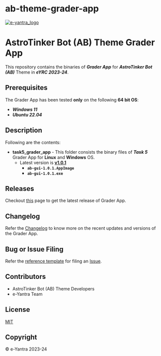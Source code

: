 # ab-theme-grader-app

[![e-yantra_logo](http://mooc.e-yantra.org/img/eYantra_logo.svg)](http://www.e-yantra.org/)

# AstroTinker Bot (AB) Theme Grader App

This repository contains the binaries of ***Grader App*** for ***AstroTinker Bot (AB)*** Theme in ***eYRC 2023-24***.

## Prerequisites

The Grader App has been tested **only** on the following **64 bit OS**:

- ***Windows 11***
- ***Ubuntu 22.04***

## Description

Following are the contents:

- **task5_grader_app** - This folder consists the binary files of ***Task 5*** Grader App for **Linux** and **Windows** OS.
  - Latest version is **[v1.0.1](https://github.com/kalindkaria/ab-theme-grader-app/releases/tag/v1.0.1)**
    - **`ab-gui-1.0.1.AppImage`**
    - **`ab-gui-1.0.1.exe`**

## Releases

Checkout [this](https://github.com/kalindkaria/ab-theme-grader-app/releases/latest) page to get the latest release of Grader App.

## Changelog

Refer the [Changelog](Changelog.md) to know more on the recent updates and versions of the Grader App.

## Bug or Issue Filing

Refer the [reference template](.github/ISSUE_TEMPLATE/bug_report.md) for filing an [Issue](https://github.com/kalindkaria/ab-theme-grader-app/issues).

## Contributors

- AstroTinker Bot (AB) Theme Developers
- e-Yantra Team

## License

[MIT](LICENSE)

## Copyright

&copy; e-Yantra 2023-24
